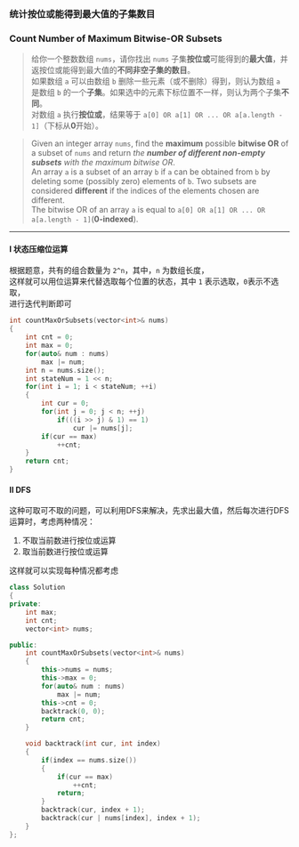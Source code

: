 ### 统计按位或能得到最大值的子集数目
### Count Number of Maximum Bitwise-OR Subsets

> 给你一个整数数组 `nums`，请你找出 `nums` 子集**按位或**可能得到的**最大值**，并返按位或能得到最大值的**不同非空子集的数目**。  
> 如果数组 `a` 可以由数组 `b` 删除一些元素（或不删除）得到，则认为数组 `a` 是数组 `b` 的一个**子集**。如果选中的元素下标位置不一样，则认为两个子集**不同**。  
> 对数组 `a` 执行**按位或**，结果等于 `a[0] OR a[1] OR ... OR a[a.length - 1]`（下标从**0**开始）。  

> Given an integer array `nums`, find the **maximum** possible **bitwise OR** of a subset of `nums` and return *the **number of different non-empty subsets** with the maximum bitwise OR*.  
> An array `a` is a subset of an array `b` if `a` can be obtained from `b` by deleting some (possibly zero) elements of `b`. Two subsets are considered **different** if the indices of the elements chosen are different.  
> The bitwise OR of an array `a` is equal to `a[0] OR a[1] OR ... OR a[a.length - 1]`(**0-indexed**).  

----------

#### I 状态压缩位运算

根据题意，共有的组合数量为 `2^n`，其中，`n` 为数组长度，  
这样就可以用位运算来代替选取每个位置的状态，其中 `1` 表示选取，`0`表示不选取，  
进行迭代判断即可  

```cpp
int countMaxOrSubsets(vector<int>& nums) 
{
    int cnt = 0;
    int max = 0;
    for(auto& num : nums)
        max |= num;
    int n = nums.size();
    int stateNum = 1 << n;
    for(int i = 1; i < stateNum; ++i)
    {
        int cur = 0;
        for(int j = 0; j < n; ++j)
            if(((i >> j) & 1) == 1)
                cur |= nums[j];
        if(cur == max)
            ++cnt;
    }
    return cnt;
}
```

#### II DFS

这种可取可不取的问题，可以利用DFS来解决，先求出最大值，然后每次进行DFS运算时，考虑两种情况：  
1. 不取当前数进行按位或运算   
2. 取当前数进行按位或运算  

这样就可以实现每种情况都考虑  

```cpp
class Solution 
{
private:
    int max;
    int cnt;
    vector<int> nums;

public:
    int countMaxOrSubsets(vector<int>& nums) 
    {
        this->nums = nums;
        this->max = 0;
        for(auto& num : nums)
            max |= num;
        this->cnt = 0;
        backtrack(0, 0);
        return cnt;
    }

    void backtrack(int cur, int index)
    {
        if(index == nums.size())
        {
            if(cur == max)
                ++cnt;
            return;
        }
        backtrack(cur, index + 1);
        backtrack(cur | nums[index], index + 1);
    }
};
```
